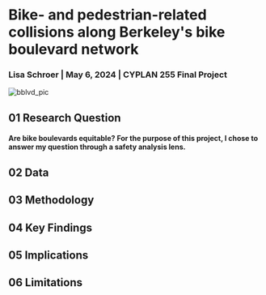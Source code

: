# Bike- and pedestrian-related collisions along Berkeley's bike boulevard network
### Lisa Schroer | May 6, 2024 | CYPLAN 255 Final Project

![bblvd_pic](https://github.com/lisa-schroer/cp255-final-project/assets/157168522/c1f9f7fa-c059-49f4-b327-6ac8cc7ff707)

## 01 Research Question
#### Are bike boulevards equitable? For the purpose of this project, I chose to answer my question through a safety analysis lens.

## 02 Data


## 03 Methodology


## 04 Key Findings


## 05 Implications


## 06 Limitations



